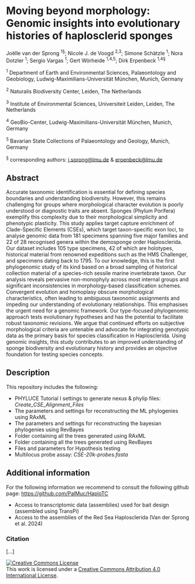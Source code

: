 # Moving beyond morphology: Genomic insights into evolutionary histories of haplosclerid sponges

Joëlle van der Sprong <sup>1§</sup>; Nicole J. de Voogd <sup>2,3</sup>; Simone Schätzle <sup>1</sup>; Nora Dotzler <sup>1</sup>; Sergio Vargas <sup>1</sup>; Gert Wörheide <sup>1,4,5</sup>; Dirk Erpenbeck <sup>1,4§</sup>

<sup>1</sup> Department of Earth and Environmental Sciences, Palaeontology and Geobiology, Ludwig-Maximilians-Universität München, Munich, Germany

<sup>2</sup> Naturalis Biodiversity Center, Leiden, The Netherlands

<sup>3</sup> Institute of Environmental Sciences, Universiteit Leiden, Leiden, The Netherlands

<sup>4</sup> GeoBio-Center, Ludwig-Maximilians-Universität München, Munich, Germany

<sup>5</sup> Bavarian State Collections of Palaeontology and Geology, Munich, Germany

<sup>§</sup> corresponding authors: j.sprong@lmu.de & erpenbeck@lmu.de

## Abstract
Accurate taxonomic identification is essential for defining species boundaries and understanding biodiversity. However, this remains challenging for groups where morphological character evolution is poorly understood or diagnostic traits are absent. Sponges (Phylum Porifera) exemplify this complexity due to their morphological simplicity and phenotypic plasticity. This study applies target capture enrichment of Clade-Specific Elements (CSEs), which target taxon-specific exon loci, to analyse genomic data from 181 specimens spanning five major families and 22 of 28 recognised genera within the demosponge order Haplosclerida. Our dataset includes 105 type specimens, 42 of which are holotypes, historical material from renowned expeditions such as the HMS Challenger, and specimens dating back to 1795. To our knowledge, this is the first phylogenomic study of its kind based on a broad sampling of historical collection material of a species-rich sessile marine invertebrate taxon. Our analysis reveals pervasive non-monophyly across most internal groups and significant inconsistencies in morphology-based classification schemes. Convergent evolution and homoplasy obscure morphological characteristics, often leading to ambiguous taxonomic assignments and impeding our understanding of evolutionary relationships. This emphasises the urgent need for a genomic framework. Our type-focused phylogenomic approach tests evolutionary hypotheses and has the potential to facilitate robust taxonomic revisions. We argue that continued efforts on subjective morphological criteria are untenable and advocate for integrating genotypic data as the primary basis for species classification in Haplosclerida. Using genomic insights, this study contributes to an improved understanding of sponge biodiversity and evolutionary history and provides an objective foundation for testing species concepts.


## Description
This repository includes the following:

* PHYLUCE Tutorial I settings to generate nexus & phylip files: *Create_CSE_Alignment_Files*
* The parameters and settings for reconstructing the ML phylogenies using RAxML
* The parameters and settings for reconstructing the bayesian phylogenies using RevBayes
* Folder containing all the trees generated using RAxML
* Folder containing all the trees generated using RevBayes
* Files and parameters for Hypothesis testing
* Multilocus probe assay: *CSE-20k-probes.fasta*

## Additional information
For the following information we recommend to consult the following github page: https://github.com/PalMuc/HaploTC

* Access  to transcriptomic data (assemblies) used for bait design (assembled using TransPi)  
* Access to the assemblies of the Red Sea Haplosclerida (Van der Sprong et al. 2024)

### Citation
[...]


<a rel="license" href="http://creativecommons.org/licenses/by/4.0/"><img alt="Creative Commons License" style="border-width:0" src="https://i.creativecommons.org/l/by/4.0/88x31.png" /></a><br />This work is licensed under a <a rel="license" href="http://creativecommons.org/licenses/by/4.0/">Creative Commons Attribution 4.0 International License</a>.
